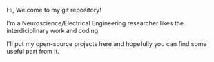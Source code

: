 Hi, Welcome to my git repository!

I'm a Neuroscience/Electrical Engineering researcher likes the interdiciplinary work and coding.

I'll put my open-source projects here and hopefully you can find some useful part from it.
